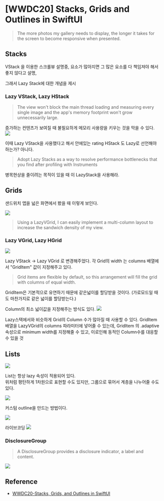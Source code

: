 
# [WWDC20] Stacks, Grids and Outlines in SwiftUI

>The more photos my gallery needs to display, the longer it takes for the screen to become responsive when presented.

## Stacks

VStack 을 이용한 스크롤뷰 설명중, 요소가 많아지면 그 많은 요소를 다 책임져야 해서 좋지 않다고 설명, 



그래서 Lazy Stack에 대한 개념을 제시 

### Lazy VStack, Lazy HStack
>The view won't block the main thread loading and measuring every single image and the app's memory footprint won't grow unnecessarily large.

증가하는 컨텐츠가 보여질 때 불필요하게 메모리 사용량을 키우는 것을 막을 수 있다. 
![](https://i.imgur.com/7R2Gk6O.png)



이때 Lazy VStack을 사용했다고 해서 안에있는 rating HStack 도 Lazy로 선언해야 하는가? 아니다. 

>Adopt Lazy Stacks as a way to resolve performance bottlenecks that you find after profiling with Instruments
>
병목현상을 줄이려는 목적이 있을 때 이 LazyStack을 사용해라. 



## Grids
샌드위치 앱을 넓은 화면에서 봤을 때 이렇게 보인다. 

![](https://i.imgur.com/6tdzILu.png)

>Using a LazyVGrid, I can easily implement a multi-column layout to increase the sandwich density of my view. 

### Lazy VGrid, Lazy HGrid

![](https://i.imgur.com/b8vdD5j.png)

Lazy VStack -> Lazy VGrid 로 변경해주었다. 각 Grid의 width 는 columns 배열에서 "GridItem" 값이 지정해주고 있다. 

>Grid items are flexible by default, so this arrangement will fill the grid with columns of equal width.

GridItem은 기본적으로 유연하기 때문에 같은넓이를 할당받을 것이다. (가로모드일 때도 마찬가지로 같은 넓이를 할당받는다.)

Column의 최소 넓이값을 지정해주는 방식도 있다. 
![](https://i.imgur.com/VnOkMYY.png)

Lazy스택에서와 비슷하게 Grid의 Column 수가 많아질 때 사용할 수 있다. 
GridItem 배열을  LazyVGrid의 columns 파라미터에 넣어줄 수 있는데, GridItem 의 .adaptive 속성으로 minimum width를 지정해줄 수 있고, 이로인해 동적인 Column수를 대응할 수 있을 것 

## Lists
![](https://i.imgur.com/gfHxlNn.png)

List는 항상 lazy 속성이 적용되어 있다.  
위처럼 평탄하게 1차원으로 표현할 수도 있지만, 그룹으로 묶어서 계층을 나누어줄 수도 있다.

![](https://i.imgur.com/gf65OJS.png)

커스텀 outline을 만드는 방법이다. 

![](https://i.imgur.com/DzmF3ac.png)

라이브코딩
![](https://i.imgur.com/6leOFFV.png)

### DisclosureGroup 
>A DisclosureGroup provides a disclosure indicator, a label and content. 
>
![](https://i.imgur.com/skm3Pjc.png)


## Reference
- [WWDC20-Stacks, Grids, and Outlines in SwiftUI](https://developer.apple.com/wwdc20/10031)
